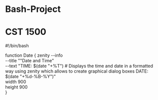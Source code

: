 # Bash-Project
# CST 1500

#!/bin/bash

function Date
{
zenity --info \
--title ""Date and Time" \
--text "TIME: $(date "+%T")    # Displays the time and date in a formatted way using zenity which allows to create graphical dialog boxes
DATE: $(date "+%d-%B-%Y")" \
width 900 \
height 900 \
}


